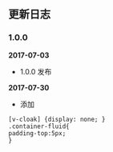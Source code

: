 ## 更新日志

### 1.0.0

**2017-07-03**

- 1.0.0 发布

**2017-07-30**

- 添加
```
[v-cloak] {display: none; }
.container-fluid{
padding-top:5px;
}
```

